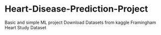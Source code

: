 # Heart-Disease-Prediction-Project
Basic and simple ML project
Download Datasets from kaggle Framingham Heart Study Dataset
